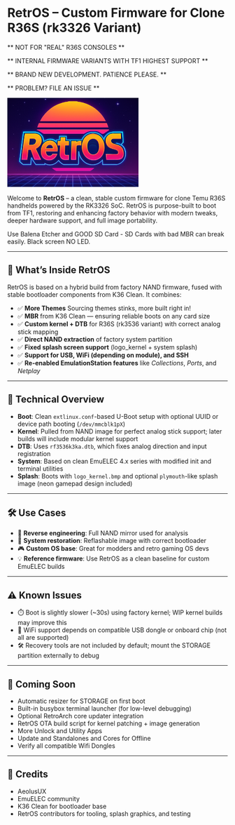 # RetrOS – Custom Firmware for Clone R36S (rk3326 Variant)

** NOT FOR "REAL" R36S CONSOLES **

** INTERNAL FIRMWARE VARIANTS WITH TF1 HIGHEST SUPPORT **

** BRAND NEW DEVELOPMENT. PATIENCE PLEASE. **

** PROBLEM? FILE AN ISSUE **

<img src="media/retros.png" width="300"/>

Welcome to **RetrOS** – a clean, stable custom firmware for clone Temu R36S handhelds powered by the RK3326 SoC. RetrOS is purpose-built to boot from TF1, restoring and enhancing factory behavior with modern tweaks, deeper hardware support, and full image portability.

Use Balena Etcher and GOOD SD Card - SD Cards with bad MBR can break easily. Black screen NO LED.

---

## 🚀 What’s Inside RetrOS

RetrOS is based on a hybrid build from factory NAND firmware, fused with stable bootloader components from K36 Clean. It combines:

- ✅ **More Themes** Sourcing themes stinks, more built right in!
- ✅ **MBR** from K36 Clean — ensuring reliable boots on any card size
- ✅ **Custom kernel + DTB** for R36S (rk3536 variant) with correct analog stick mapping
- ✅ **Direct NAND extraction** of factory system partition
- ✅ **Fixed splash screen support** (logo_kernel + system splash)
- ✅ **Support for USB, WiFi (depending on module), and SSH**
- ✅ **Re-enabled EmulationStation features** like *Collections*, *Ports*, and *Netplay*

---

## 🔧 Technical Overview

- **Boot**: Clean `extlinux.conf`-based U-Boot setup with optional UUID or device path booting (`/dev/mmcblk1pX`)
- **Kernel**: Pulled from NAND image for perfect analog stick support; later builds will include modular kernel support
- **DTB**: Uses `rf3536k3ka.dtb`, which fixes analog direction and input registration
- **System**: Based on clean EmuELEC 4.x series with modified init and terminal utilities
- **Splash**: Boots with `logo_kernel.bmp` and optional `plymouth`-like splash image (neon gamepad design included)

---

## 🛠 Use Cases

- 🧪 **Reverse engineering**: Full NAND mirror used for analysis
- 💾 **System restoration**: Reflashable image with correct bootloader
- 🎮 **Custom OS base**: Great for modders and retro gaming OS devs
- 💡 **Reference firmware**: Use RetrOS as a clean baseline for custom EmuELEC builds

---

## ⚠️ Known Issues

- ⏱️ Boot is slightly slower (~30s) using factory kernel; WIP kernel builds may improve this
- 🔌 WiFi support depends on compatible USB dongle or onboard chip (not all are supported)
- 🛠️ Recovery tools are not included by default; mount the STORAGE partition externally to debug

---

## 🧠 Coming Soon

- Automatic resizer for STORAGE on first boot
- Built-in busybox terminal launcher (for low-level debugging)
- Optional RetroArch core updater integration
- RetrOS OTA build script for kernel patching + image generation
- More Unlock and Utility Apps
- Update and Standalones and Cores for Offline
- Verify all compatible Wifi Dongles

---

## 📂 Credits

- AeolusUX
- EmuELEC community
- K36 Clean for bootloader base
- RetrOS contributors for tooling, splash graphics, and testing
